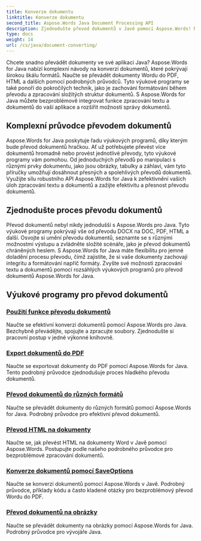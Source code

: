 ```yaml
---
title: Konverze dokumentu
linktitle: Konverze dokumentu
second_title: Aspose.Words Java Document Processing API
description: Zjednodušte převod dokumentů v Javě pomocí Aspose.Words! Naučte se komplexní průvodce pro zpracování textu a zpracování dokumentů
type: docs
weight: 14
url: /cs/java/document-converting/
---
```


Chcete snadno převádět dokumenty ve své aplikaci Java? Aspose.Words for Java nabízí komplexní návody na konverzi dokumentů, které pokrývají širokou škálu formátů. Naučte se převádět dokumenty Wordu do PDF, HTML a dalších pomocí podrobných průvodců. Tyto výukové programy se také ponoří do pokročilých technik, jako je zachování formátování během převodu a zpracování složitých struktur dokumentů. S Aspose.Words for Java můžete bezproblémově integrovat funkce zpracování textu a dokumentů do vaší aplikace a rozšířit možnosti správy dokumentů.

## Komplexní průvodce převodem dokumentů

Aspose.Words for Java poskytuje řadu výukových programů, díky kterým bude převod dokumentů hračkou. Ať už potřebujete převést více dokumentů hromadně nebo provést jednotlivé převody, tyto výukové programy vám pomohou. Od jednoduchých převodů po manipulaci s různými prvky dokumentu, jako jsou obrázky, tabulky a záhlaví, vám tyto příručky umožňují dosáhnout přesných a spolehlivých převodů dokumentů. Využijte sílu robustního API Aspose.Words for Java k zefektivnění vašich úloh zpracování textu a dokumentů a zažijte efektivitu a přesnost převodu dokumentů.

## Zjednodušte proces převodu dokumentů

Převod dokumentů nebyl nikdy jednodušší s Aspose.Words pro Java. Tyto výukové programy pokrývají vše od převodu DOCX na DOC, PDF, HTML a další. Osvojte si umění převodu dokumentů, seznamte se s různými možnostmi výstupu a zvládněte složité scénáře, jako je převod dokumentů chráněných heslem. S Aspose.Words for Java máte flexibilitu pro jemné doladění procesu převodu, čímž zajistíte, že si vaše dokumenty zachovají integritu a formátování napříč formáty. Zvyšte své možnosti zpracování textu a dokumentů pomocí rozsáhlých výukových programů pro převod dokumentů Aspose.Words for Java.

## Výukové programy pro převod dokumentů

### [Použití funkce převodu dokumentů](./using-document-converting/)
Naučte se efektivní konverzi dokumentů pomocí Aspose.Words pro Java. Bezchybně převádějte, spojujte a zpracujte soubory. Zjednodušte si pracovní postup v jedné výkonné knihovně.
### [Export dokumentů do PDF](./exporting-documents-to-pdf/)
Naučte se exportovat dokumenty do PDF pomocí Aspose.Words for Java. Tento podrobný průvodce zjednodušuje proces hladkého převodu dokumentů.
### [Převod dokumentů do různých formátů](./converting-documents-different-formats/)
Naučte se převádět dokumenty do různých formátů pomocí Aspose.Words for Java. Podrobný průvodce pro efektivní převod dokumentů.
### [Převod HTML na dokumenty](./converting-html-documents/)
Naučte se, jak převést HTML na dokumenty Word v Javě pomocí Aspose.Words. Postupujte podle našeho podrobného průvodce pro bezproblémové zpracování dokumentů.
### [Konverze dokumentů pomocí SaveOptions](./document-conversion-saveoptions/)
Naučte se konverzi dokumentů pomocí Aspose.Words v Javě. Podrobný průvodce, příklady kódu a často kladené otázky pro bezproblémový převod Wordu do PDF.
### [Převod dokumentů na obrázky](./converting-documents-images/)
Naučte se převádět dokumenty na obrázky pomocí Aspose.Words for Java. Podrobný průvodce pro vývojáře Java.